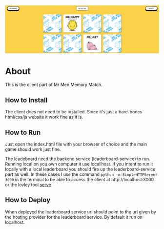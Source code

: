 ![Banner of the project](./images/banner.png)

# About

This is the client part of Mr Men Memory Match.

## How to Install

The client does not need to be installed. Since it's just a bare-bones html/css/js website it work fine as it is.

## How to Run

Just open the index.html file with your browser of choice and the main game should work just fine.

The leadeboard need the backend service (leaderboard-service) to run. Running local on you own computer it use locallhost.
If you intent to run it locally with a local leaderboard you should fire up the leaderboard-service part as well.
In these cases I use the command `python -m SimpleHTTPServer 3000` in the terminal to be able to access the client at http://localhost:3000 or the lovley tool [serve](https://www.npmjs.com/package/serve)

## How to Deploy

When deployed the leaderboard service url should point to the url given by the hosting provider for the leaderboard service. By default it run on localhost.
